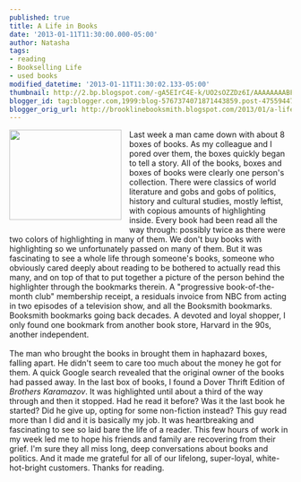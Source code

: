 ```yaml
---
published: true
title: A Life in Books
date: '2013-01-11T11:30:00.000-05:00'
author: Natasha
tags:
- reading
- Bookselling Life
- used books
modified_datetime: '2013-01-11T11:30:02.133-05:00'
thumbnail: http://2.bp.blogspot.com/-gA5EIrC4E-k/UO2sOZZDz6I/AAAAAAAABFo/xcsedrBJZRg/s72-c/books1.jpg
blogger_id: tag:blogger.com,1999:blog-5767374071871443859.post-4755944776931049126
blogger_orig_url: http://brooklinebooksmith.blogspot.com/2013/01/a-life-in-books.html
---
```


<div class="separator" style="clear: both; text-align: center;"><a href="http://2.bp.blogspot.com/-gA5EIrC4E-k/UO2sOZZDz6I/AAAAAAAABFo/xcsedrBJZRg/s1600/books1.jpg" imageanchor="1" style="clear: left; float: left; margin-bottom: 1em; margin-right: 1em;"><img border="0" height="161" src="http://2.bp.blogspot.com/-gA5EIrC4E-k/UO2sOZZDz6I/AAAAAAAABFo/xcsedrBJZRg/s200/books1.jpg" width="200" /></a></div>Last week a man came down with about 8 boxes of books. As my colleague and I pored over them, the boxes quickly began to tell a story. All of the books, boxes and boxes of books were clearly one person's collection. There were classics of world literature and gobs and gobs of politics, history and cultural studies, mostly leftist, with copious amounts of highlighting inside. Every book had been read all the way through: possibly twice as there were two colors of highlighting in many of them. We don't buy books with highlighting so we unfortunately passed on many of them. But it was fascinating to see a whole life through someone's books, someone who obviously cared deeply about reading to be bothered to actually read this many, and on top of that to put together a picture of the person behind the highlighter through the bookmarks therein. A "progressive book-of-the-month club" membership receipt, a residuals invoice from NBC from acting in two episodes of a television show, and all the Booksmith bookmarks. Booksmith bookmarks going back decades. A devoted and loyal shopper, I only found one bookmark from another book store, Harvard in the 90s, another independent.<br /><br />The man who brought the books in brought them in haphazard boxes, falling apart. He didn't seem to care too much about the money he got for them. A quick&nbsp;Google&nbsp;search revealed that the original owner of the books had passed away. In the last box of books, I found a Dover Thrift Edition of <i>Brothers Karamazov</i>. It was highlighted until about a third of the way through and then it stopped. Had he read it before? Was it the last book he started? Did he give up, opting for some non-fiction instead? This guy read more than I did and it is basically my job. It was heartbreaking and fascinating to see so laid bare the life of a reader. This few hours of work in my week led me to hope his friends and family are recovering from their grief. I'm sure they all miss long, deep conversations about books and politics. And it made me grateful for all of our lifelong, super-loyal, white-hot-bright customers. Thanks for reading.